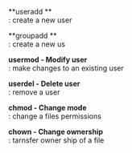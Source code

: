**useradd ** \
  : create a new user 

**groupadd ** \
  : create a new us

**usermod - Modify user** \
  : make changes to an existing user 

**userdel - Delete user** \
  : remove a user 

**chmod - Change mode** \
  : change a files permissions
   
**chown - Change ownership** \
  : tarnsfer owner ship of a file
